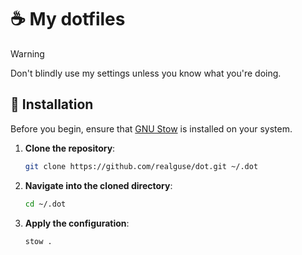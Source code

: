 # ☕ My dotfiles

> [!WARNING]
> Don't blindly use my settings unless you know what you're doing.

## 🚀 Installation

Before you begin, ensure that [GNU Stow](https://www.gnu.org/software/stow/) is installed on your system.

1. **Clone the repository**:

   ```sh
   git clone https://github.com/realguse/dot.git ~/.dot
   ```

2. **Navigate into the cloned directory**:

   ```sh
   cd ~/.dot
   ```

3. **Apply the configuration**:

   ```sh
   stow .
   ```
